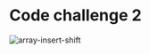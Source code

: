 # Code challenge 2


![array-insert-shift](https://user-images.githubusercontent.com/101580595/191377514-c6f38fcc-162b-4eea-8dc9-82283191d1be.png)
